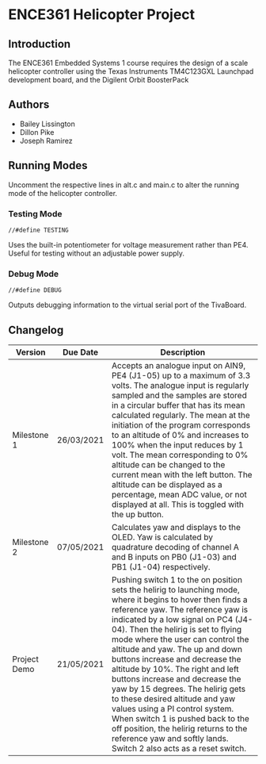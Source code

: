 # ENCE361 Helicopter Project

## Introduction
The ENCE361 Embedded Systems 1 course requires the design of a scale helicopter controller using the Texas Instruments TM4C123GXL Launchpad development board, and the Digilent Orbit BoosterPack 
## Authors
- Bailey Lissington
- Dillon Pike
- Joseph Ramirez

## Running Modes
Uncomment the respective lines in alt.c and main.c to alter the running mode of the helicopter controller.
### Testing Mode
```
//#define TESTING
```
Uses the built-in potentiometer for voltage measurement rather than PE4. Useful for testing without an adjustable power supply.
### Debug Mode
```
//#define DEBUG
```
Outputs debugging information to the virtual serial port of the TivaBoard.
## Changelog

| Version | Due Date | Description
| ----------- | ----------- | ----------- |
| Milestone 1 | 26/03/2021 | Accepts an analogue input on AIN9, PE4 (J1-05) up to a maximum of 3.3 volts. The analogue input is regularly sampled and the samples are stored in a circular buffer that has its mean calculated regularly. The mean at the initiation of the program corresponds to an altitude of 0% and increases to 100% when the input reduces by 1 volt. The mean corresponding to 0% altitude can be changed to the current mean with the left button.  The altitude can be displayed as a percentage, mean ADC value, or not displayed at all. This is toggled with the up button. |
| Milestone 2 | 07/05/2021 | Calculates yaw and displays to the OLED. Yaw is calculated by quadrature decoding of channel A and B inputs on PB0 (J1-03) and PB1 (J1-04) respectively. |
| Project Demo | 21/05/2021 | Pushing switch 1 to the on position sets the helirig to launching mode, where it begins to hover then finds a reference yaw. The reference yaw is indicated by a low signal on PC4 (J4-04). Then the helirig is set to flying mode where the user can control the altitude and yaw. The up and down buttons increase and decrease the altitude by 10%. The right and left buttons increase and decrease the yaw by 15 degrees. The helirig gets to these desired altitude and yaw values using a PI control system. When switch 1 is pushed back to the off position, the helirig returns to the reference yaw and softly lands. Switch 2 also acts as a reset switch. |
